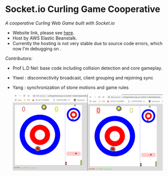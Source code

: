 # Socket.io Curling Game Cooperative
*A cooperative Curling Web Game built with Socket.io*

* Website link, please see [here](http://curlingonlinecoop.ca-central-1.elasticbeanstalk.com/). 
* Host by AWS Elastic Beanstalk. 
* Currently the hosting is not very stable due to source code errors,  which now I'm debugging on .

 *Contributors:*
 
* Prof L.D Nel: base code including collision detection and core gameplay.
* Yiwei : disconnectivity broadcast, client grouping and rejoining sync
* Yang : synchronization of stone motions and game rules

  ![The link](https://github.com/zywkloo/Socket.io-Curling-Game-Coop/raw/master/ScreenShot.png)
